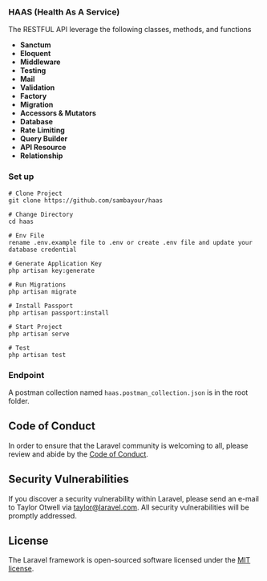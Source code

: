 ### HAAS (Health As A Service)

The RESTFUL API leverage the following classes, methods, and functions

-   **Sanctum**
-   **Eloquent**
-   **Middleware**
-   **Testing**
-   **Mail**
-   **Validation**
-   **Factory**
-   **Migration**
-   **Accessors & Mutators**
-   **Database**
-   **Rate Limiting**
-   **Query Builder**
-   **API Resource**
-   **Relationship**

### Set up

```
# Clone Project
git clone https://github.com/sambayour/haas

# Change Directory
cd haas

# Env File
rename .env.example file to .env or create .env file and update your database credential

# Generate Application Key
php artisan key:generate

# Run Migrations
php artisan migrate

# Install Passport
php artisan passport:install

# Start Project
php artisan serve

# Test
php artisan test

```

### Endpoint

A postman collection named `haas.postman_collection.json` is in the root folder.

## Code of Conduct

In order to ensure that the Laravel community is welcoming to all, please review and abide by the [Code of Conduct](https://laravel.com/docs/contributions#code-of-conduct).

## Security Vulnerabilities

If you discover a security vulnerability within Laravel, please send an e-mail to Taylor Otwell via [taylor@laravel.com](mailto:taylor@laravel.com). All security vulnerabilities will be promptly addressed.

## License

The Laravel framework is open-sourced software licensed under the [MIT license](https://opensource.org/licenses/MIT).
